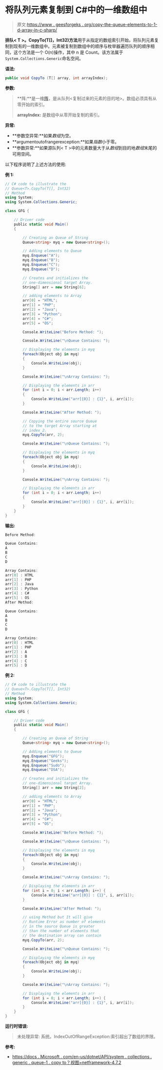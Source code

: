 # 将队列元素复制到 C#中的一维数组中

> 原文:[https://www . geesforgeks . org/copy-the-queue-elements-to-1-d-array-in-c-sharp/](https://www.geeksforgeeks.org/copying-the-queue-elements-to-1-d-array-in-c-sharp/)

**排队< T >。CopyTo(T[]，Int32)方法**用于从指定的数组索引开始，将队列元素复制到现有的一维数组中。元素被复制到数组中的顺序与枚举器遍历队列的顺序相同，这个方法是一个 O(n)操作，其中 n 是 Count。该方法属于`System.Collections.Generic`命名空间。

**语法:**

```cs
public void CopyTo (T[] array, int arrayIndex);
```

**参数:**

> **阵:**是一维[阵](https://www.geeksforgeeks.org/c-sharp-arrays/)，是从队列<复制过来的元素的目的地>。数组必须具有从零开始的索引。
> 
> **arrayIndex:** 是数组中从零开始复制的索引。

**异常:**

*   **参数空异常:**如果*数组*为空。
*   **argumentoutofrangerexception:**如果*指数*小于零。
*   **参数异常:**如果源队列< T >中的元素数量大于从*数组*到目的地*数组*末尾的可用空间。

以下程序说明了上述方法的使用:

**例 1:**

```cs
// C# code to illustrate the
// Queue<T>.CopyTo(T[], Int32)
// Method
using System;
using System.Collections.Generic;

class GFG {

    // Driver code
    public static void Main()
    {

        // Creating an Queue of String
        Queue<string> myq = new Queue<string>();

        // Adding elements to Queue
        myq.Enqueue("A");
        myq.Enqueue("B");
        myq.Enqueue("C");
        myq.Enqueue("D");

        // Creates and initializes the
        // one-dimensional target Array.
        String[] arr = new String[6];

        // adding elements to Array
        arr[0] = "HTML";
        arr[1] = "PHP";
        arr[2] = "Java";
        arr[3] = "Python";
        arr[4] = "C#";
        arr[5] = "OS";

        Console.WriteLine("Before Method: ");

        Console.WriteLine("\nQueue Contains: ");

        // Displaying the elements in myq
        foreach(Object obj in myq)
        {
            Console.WriteLine(obj);
        }

        Console.WriteLine("\nArray Contains: ");

        // Displaying the elements in arr
        for (int i = 0; i < arr.Length; i++) 
        {
            Console.WriteLine("arr[{0}] : {1}", i, arr[i]);
        }

        Console.WriteLine("After Method: ");

        // Copying the entire source Queue
        // to the target Array starting at
        // index 2.
        myq.CopyTo(arr, 2);

        Console.WriteLine("\nQueue Contains: ");

        // Displaying the elements in myq
        foreach(Object obj in myq)
        {
            Console.WriteLine(obj);
        }

        Console.WriteLine("\nArray Contains: ");

        // Displaying the elements in arr
        for (int i = 0; i < arr.Length; i++) 
        {
            Console.WriteLine("arr[{0}] : {1}", i, arr[i]);
        }
    }
}
```

**输出:**

```cs
Before Method: 

Queue Contains: 
A
B
C
D

Array Contains: 
arr[0] : HTML
arr[1] : PHP
arr[2] : Java
arr[3] : Python
arr[4] : C#
arr[5] : OS
After Method: 

Queue Contains: 
A
B
C
D

Array Contains: 
arr[0] : HTML
arr[1] : PHP
arr[2] : A
arr[3] : B
arr[4] : C
arr[5] : D

```

**例 2:**

```cs
// C# code to illustrate the
// Queue<T>.CopyTo(T[], Int32)
// Method
using System;
using System.Collections.Generic;

class GFG {

    // Driver code
    public static void Main()
    {

        // Creating an Queue of String
        Queue<string> myq = new Queue<string>();

        // Adding elements to Queue
        myq.Enqueue("GFG");
        myq.Enqueue("Geeks");
        myq.Enqueue("Sudo");
        myq.Enqueue("DSA");

        // Creates and initializes the
        // one-dimensional target Array.
        String[] arr = new String[2];

        // adding elements to Array
        arr[0] = "HTML";
        arr[1] = "PHP";
        arr[2] = "Java";
        arr[3] = "Python";
        arr[4] = "C#";
        arr[5] = "OS";

        Console.WriteLine("Before Method: ");

        Console.WriteLine("\nQueue Contains: ");

        // Displaying the elements in myq
        foreach(Object obj in myq)
        {
            Console.WriteLine(obj);
        }

        Console.WriteLine("\nArray Contains: ");

        // Displaying the elements in arr
        for (int i = 0; i < arr.Length; i++) {
            Console.WriteLine("arr[{0}] : {1}", i, arr[i]);
        }

        Console.WriteLine("After Method: ");

        // using Method but It will give
        // Runtime Error as number of elements
        // in the source Queue is greater
        // than the number of elements that
        // the destination array can contain
        myq.CopyTo(arr, 2);

        Console.WriteLine("\nQueue Contains: ");

        // Displaying the elements in myq
        foreach(Object obj in myq)
        {
            Console.WriteLine(obj);
        }

        Console.WriteLine("\nArray Contains: ");

        // Displaying the elements in arr
        for (int i = 0; i < arr.Length; i++) {
            Console.WriteLine("arr[{0}] : {1}", i, arr[i]);
        }
    }
}
```

**运行时错误:**

> 未处理异常:
> 系统。IndexOutOfRangeException:索引超出了数组的界限。

**参考:**

*   [https://docs . Microsoft . com/en-us/dotnet/API/system . collections . generic . queue-1 . copy to？视图=netframework-4.7.2](https://docs.microsoft.com/en-us/dotnet/api/system.collections.generic.queue-1.copyto?view=netframework-4.7.2)